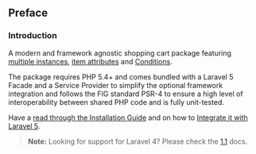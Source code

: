 ## Preface

### Introduction

A modern and framework agnostic shopping cart package featuring [multiple instances](#instances), [item attributes](#attributes) and [Conditions](https://www.cartalyst.com/manual/conditions).

The package requires PHP 5.4+ and comes bundled with a Laravel 5 Facade and a Service Provider to simplify the optional framework integration and follows the FIG standard PSR-4 to ensure a high level of interoperability between shared PHP code and is fully unit-tested.

Have a [read through the Installation Guide](#installation) and on how to [Integrate it with Laravel 5](#laravel-5).

> **Note:** Looking for support for Laravel 4? Please check the [1.1](https://cartalyst.com/manual/cart/1.1) docs.
